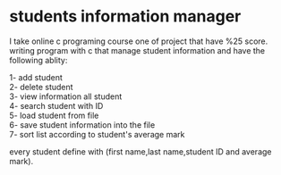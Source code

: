 # students information manager


I take online c programing course one of project that have %25 score. writing program with c that manage student information and have the following ablity:  


1- add student  
2- delete student  
3- view information all student  
4- search student with ID  
5- load student from file  
6- save student information into the file  
7- sort list according to student's average mark  
  
every student define with (first name,last name,student ID and average mark).




